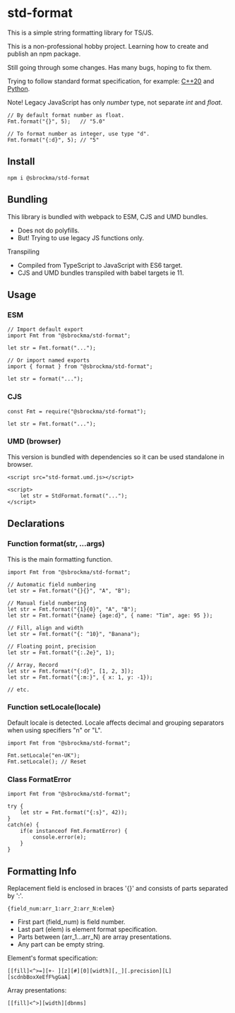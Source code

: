 # std-format

This is a simple string formatting library for TS/JS.

This is a non-professional hobby project. Learning how to create and publish an npm package. 

Still going through some changes. Has many bugs, hoping to fix them.

Trying to follow standard format specification, for example:
[C++20](https://en.cppreference.com/w/cpp/utility/format/spec) and
[Python](https://docs.python.org/3/library/string.html#formatspec).

Note! Legacy JavaScript has only *number* type, not separate *int* and *float*.

    // By default format number as float.
    Fmt.format("{}", 5);   // "5.0"

    // To format number as integer, use type "d".
    Fmt.format("{:d}", 5); // "5"

## Install

    npm i @sbrockma/std-format

## Bundling

This library is bundled with webpack to ESM, CJS and UMD bundles.

- Does not do polyfills.
- But! Trying to use legacy JS functions only.

Transpiling
- Compiled from TypeScript to JavaScript with ES6 target.
- CJS and UMD bundles transpiled with babel targets ie 11.

## Usage

### ESM
    // Import default export
    import Fmt from "@sbrockma/std-format";

    let str = Fmt.format("...");

    // Or import named exports
    import { format } from "@sbrockma/std-format";

    let str = format("...");

### CJS
    const Fmt = require("@sbrockma/std-format");
    
    let str = Fmt.format("...");

### UMD (browser)
This version is bundled with dependencies so it can be used standalone in browser.

    <script src="std-format.umd.js></script>
    
    <script>
        let str = StdFormat.format("...");
    </script>

## Declarations

### Function format(str, ...args)

This is the main formatting function.

    import Fmt from "@sbrockma/std-format";

    // Automatic field numbering
    let str = Fmt.format("{}{}", "A", "B");
    
    // Manual field numbering
    let str = Fmt.format("{1}{0}", "A", "B");
    let str = Fmt.format("{name} {age:d}", { name: "Tim", age: 95 });

    // Fill, align and width
    let str = Fmt.format("{: ^10}", "Banana");

    // Floating point, precision
    let str = Fmt.format("{:.2e}", 1);

    // Array, Record
    let str = Fmt.format("{:d}", [1, 2, 3]);
    let str = Fmt.format("{:m:}", { x: 1, y: -1});

    // etc.

### Function setLocale(locale)

Default locale is detected. Locale affects decimal and grouping separators when using specifiers "n" or "L".

    import Fmt from "@sbrockma/std-format";
    
    Fmt.setLocale("en-UK");
    Fmt.setLocale(); // Reset

### Class FormatError

    import Fmt from "@sbrockma/std-format";

    try {
        let str = Fmt.format("{:s}", 42));
    } 
    catch(e) {
        if(e instanceof Fmt.FormatError) {
            console.error(e);
        }
    }

## Formatting Info

Replacement field is enclosed in braces '{}' and consists of parts separated by ':'.

    {field_num:arr_1:arr_2:arr_N:elem}

- First part (field_num) is field number.
- Last part (elem) is element format specification.
- Parts between (arr_1...arr_N) are array presentations.
- Any part can be empty string.

Element's format specification:

    [[fill]<^>=][+- ][z][#][0][width][,_][.precision][L][scdnbBoxXeEfF%gGaA]

Array presentations:

    [[fill]<^>][width][dbnms]
